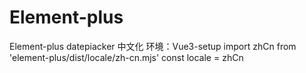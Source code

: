 # Element-plus

Element-plus datepiacker 中文化
环境：Vue3-setup
import zhCn from 'element-plus/dist/locale/zh-cn.mjs'
const locale = zhCn
    <el-config-provider :locale="locale">
        <KeepAlive>
            <RouterView></RouterView>
        </KeepAlive>
    </el-config-provider>

